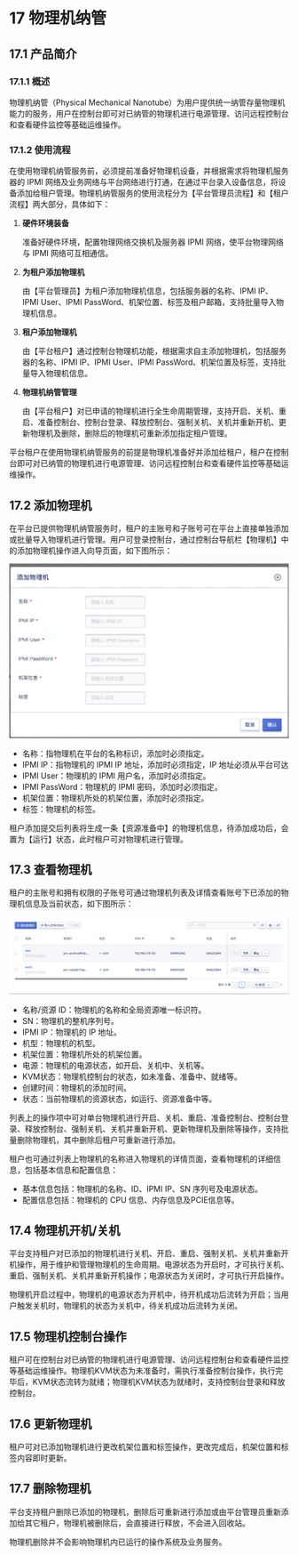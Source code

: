 # 17 物理机纳管

## 17.1 产品简介

### 17.1.1 概述

物理机纳管（Physical Mechanical Nanotube）为用户提供统一纳管存量物理机能力的服务，用户在控制台即可对已纳管的物理机进行电源管理、访问远程控制台和查看硬件监控等基础运维操作。

### 17.1.2 使用流程

在使用物理机纳管服务前，必须提前准备好物理机设备，并根据需求将物理机服务器的 IPMI 网络及业务网络与平台网络进行打通，在通过平台录入设备信息，将设备添加给租户管理。物理机纳管服务的使用流程分为【平台管理员流程】和【租户流程】两大部分，具体如下：

1. **硬件环境装备**

   准备好硬件环境，配置物理网络交换机及服务器 IPMI 网络，使平台物理网络与 IPMI 网络可互相通信。

2. **为租户添加物理机**

   由【平台管理员】为租户添加物理机信息，包括服务器的名称、IPMI IP、IPMI User、IPMI PassWord、机架位置、标签及租户邮箱，支持批量导入物理机信息。

3. **租户添加物理机**

   由【平台租户】通过控制台物理机功能，根据需求自主添加物理机，包括服务器的名称、IPMI IP、IPMI User、IPMI PassWord、机架位置及标签，支持批量导入物理机信息。

4. **物理机纳管管理**

   由【平台租户】对已申请的物理机进行全生命周期管理，支持开启、关机、重启、准备控制台、控制台登录、释放控制台、强制关机、关机并重新开机、更新物理机及删除，删除后的物理机可重新添加指定租户管理。

平台租户在使用物理机纳管服务的前提是物理机准备好并添加给租户，租户在控制台即可对已纳管的物理机进行电源管理、访问远程控制台和查看硬件监控等基础运维操作。

## 17.2 添加物理机

在平台已提供物理机纳管服务时，租户的主账号和子账号可在平台上直接单独添加或批量导入物理机进行管理。用户可登录控制台，通过控制台导航栏【物理机】中的添加物理机操作进入向导页面，如下图所示：

![applybms](../images/userguide/applybms.png)

* 名称：指物理机在平台的名称标识，添加时必须指定。
* IPMI IP：指物理机的 IPMI IP 地址，添加时必须指定，IP 地址必须从平台可达
* IPMI User：物理机的 IPMI 用户名，添加时必须指定。
* IPMI PassWord：物理机的 IPMI 密码，添加时必须指定。
* 机架位置：物理机所处的机架位置，添加时必须指定。
* 标签：物理机的标签。

租户添加提交后列表将生成一条【资源准备中】的物理机信息，待添加成功后，会置为【运行】状态，此时租户可对物理机进行管理。

## 17.3 查看物理机

租户的主账号和拥有权限的子账号可通过物理机列表及详情查看账号下已添加的物理机信息及当前状态，如下图所示：

![bmslist](../images/userguide/bmslist.png)

* 名称/资源 ID：物理机的名称和全局资源唯一标识符。
* SN：物理机的整机序列号。
* IPMI IP：物理机的 IP 地址。
* 机型：物理机的机型。
* 机架位置：物理机所处的机架位置。
* 电源：物理机的电源状态，如开启、关机中、关机等。
* KVM状态：物理机控制台的状态，如未准备、准备中、就绪等。
* 创建时间：物理机的添加时间。
* 状态：当前物理机的资源状态，如运行、资源准备中等。

列表上的操作项中可对单台物理机进行开启、关机、重启、准备控制台、控制台登录、释放控制台、强制关机、关机并重新开机、更新物理机及删除等操作，支持批量删除物理机，其中删除后租户可重新进行添加。

租户也可通过列表上物理机的名称进入物理机的详情页面，查看物理机的详细信息，包括基本信息和配置信息：

* 基本信息包括：物理机的名称、ID、IPMI IP、SN 序列号及电源状态。
* 配置信息包括：物理机的 CPU 信息、内存信息及PCIE信息等。

## 17.4 物理机开机/关机

平台支持租户对已添加的物理机进行关机、开启、重启、强制关机、关机并重新开机操作，用于维护和管理物理机的生命周期。电源状态为开启时，才可执行关机、重启、强制关机、关机并重新开机操作；电源状态为关闭时，才可执行开启操作。

物理机开启过程中，物理机的电源状态为开机中，待开机成功后流转为开启；当用户触发关机时，物理机的状态为关机中，待关机成功后流转为关闭。

## 17.5 物理机控制台操作

租户可在控制台对已纳管的物理机进行电源管理、访问远程控制台和查看硬件监控等基础运维操作。物理机KVM状态为未准备时，需执行准备控制台操作，执行完毕后，KVM状态流转为就绪；物理机KVM状态为就绪时，支持控制台登录和释放控制台。

## 17.6 更新物理机

租户可对已添加物理机进行更改机架位置和标签操作，更改完成后，机架位置和标签内容即时更新。

## 17.7 删除物理机

平台支持租户删除已添加的物理机，删除后可重新进行添加或由平台管理员重新添加给其它租户，物理机被删除后，会直接进行释放，不会进入回收站。

物理机删除并不会影响物理机内已运行的操作系统及业务服务。

